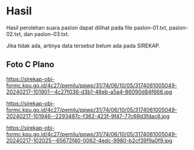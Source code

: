 # Hasil

Hasil perolehan suara paslon dapat dilihat pada file paslon-01.txt, paslon-02.txt, dan paslon-03.txt.

Jika tidak ada, artinya data tersebut belum ada pada SIREKAP.

## Foto C Plano

https://sirekap-obj-formc.kpu.go.id/4c27/pemilu/ppwp/31/74/06/10/05/3174061005049-20240217-101901--4c27f036-d3b1-46eb-a5a4-86090d84f666.jpg

https://sirekap-obj-formc.kpu.go.id/4c27/pemilu/ppwp/31/74/06/10/05/3174061005049-20240217-101946--2293487c-f362-423f-9f47-77c69d3fdac6.jpg

https://sirekap-obj-formc.kpu.go.id/4c27/pemilu/ppwp/31/74/06/10/05/3174061005049-20240217-102025--65672f40-0062-4edc-9980-b2cf39f9a0f9.jpg
